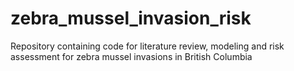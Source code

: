 # zebra_mussel_invasion_risk
Repository containing code for literature review, modeling and risk assessment for zebra mussel invasions in British Columbia
